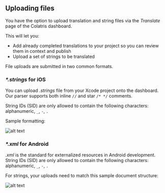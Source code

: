 ## Uploading files

You have the option to upload translation and string files via the _Translate_ page of the Colatris dashboard.

This will let you:

* Add already completed translations to your project so you can review them in context and publish
* Upload a set of strings to be translated

File uploads are submitted in two common formats.

### _*.strings_ for iOS

You can upload _.strings_ file from your Xcode project onto the dashboard. 
Our parser supports both inline `//` and star `/* */` comments.

String IDs (SID) are only allowed to contain the following characters: alphanumeric, `_`, `-`, `.`

Sample formatting:

![alt text](/images/docs/ios_sample.png ".strings example")

### _*.xml_ for Android

_.xml_ is the standard for externalized resources in Android development. 
String IDs (SID) are only allowed to contain the following characters: alphanumeric, `_`, `-`, `.`

For strings, your uploads need to match this sample document structure:

![alt text](/images/docs/xml_sample.png ".xml example")
